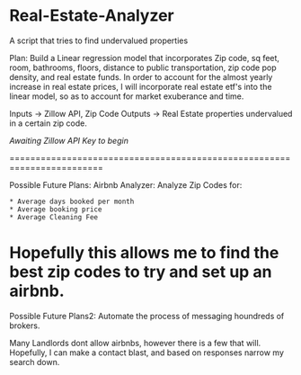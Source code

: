 # Real-Estate-Analyzer
A script that tries to find undervalued properties

Plan:
Build a Linear regression model that incorporates Zip code, sq feet, room, bathrooms, floors, distance to public transportation, zip code pop density, and real estate funds.
In order to account for the almost yearly increase in real estate prices, I will incorporate real estate etf's into the linear model, so as to account for market exuberance and time. 

Inputs -> Zillow API, Zip Code
Outputs -> Real Estate properties undervalued in a certain zip code. 

*Awaiting Zillow API Key to begin*

========================================================================

Possible Future Plans:
Airbnb Analyzer:
  Analyze Zip Codes for:
  
    * Average days booked per month
    * Average booking price
    * Average Cleaning Fee
    
Hopefully this allows me to find the best zip codes to try and set up an airbnb. 
========================================================================
Possible Future Plans2:
Automate the process of messaging houndreds of brokers.

  Many Landlords dont allow airbnbs, however there is a few that will. Hopefully, I can make a contact blast, and based on responses narrow my search down. 
